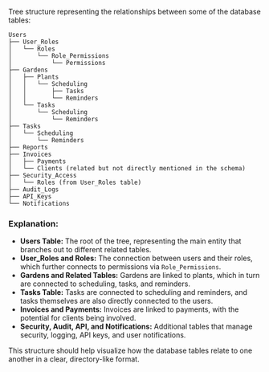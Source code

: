 Tree structure representing the relationships between some of the database tables:

```plaintext
Users
├── User_Roles
│   └── Roles
│       └── Role_Permissions
│           └── Permissions
├── Gardens
│   ├── Plants
│   │   └── Scheduling
│   │       ├── Tasks
│   │       └── Reminders
│   └── Tasks
│       └── Scheduling
│           └── Reminders
├── Tasks
│   └── Scheduling
│       └── Reminders
├── Reports
├── Invoices
│   ├── Payments
│   └── Clients (related but not directly mentioned in the schema)
├── Security_Access
│   └── Roles (from User_Roles table)
├── Audit_Logs
├── API_Keys
└── Notifications
```

### **Explanation:**

- **Users Table:** The root of the tree, representing the main entity that branches out to different related tables.
- **User_Roles and Roles:** The connection between users and their roles, which further connects to permissions via `Role_Permissions`.
- **Gardens and Related Tables:** Gardens are linked to plants, which in turn are connected to scheduling, tasks, and reminders.
- **Tasks Table:** Tasks are connected to scheduling and reminders, and tasks themselves are also directly connected to the users.
- **Invoices and Payments:** Invoices are linked to payments, with the potential for clients being involved.
- **Security, Audit, API, and Notifications:** Additional tables that manage security, logging, API keys, and user notifications.

This structure should help visualize how the database tables relate to one another in a clear, directory-like format.
